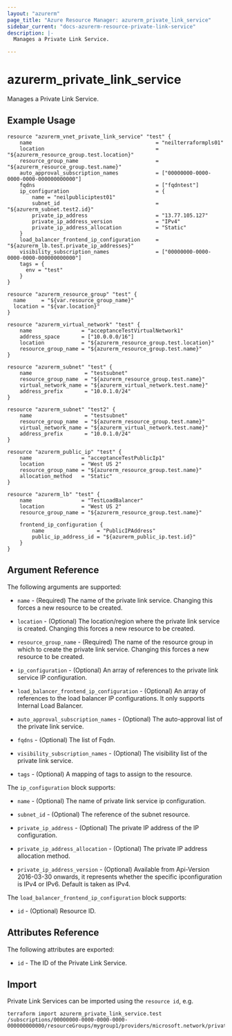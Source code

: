 ```yaml
---
layout: "azurerm"
page_title: "Azure Resource Manager: azurerm_private_link_service"
sidebar_current: "docs-azurerm-resource-private-link-service"
description: |-
  Manages a Private Link Service.

---
```


# azurerm_private_link_service

Manages a Private Link Service.

## Example Usage

```hcl
resource "azurerm_vnet_private_link_service" "test" {
    name                                        = "neilterraformpls01"
    location                                    = "${azurerm_resource_group.test.location}"
    resource_group_name                         = "${azurerm_resource_group.test.name}"
    auto_approval_subscription_names            = ["00000000-0000-0000-0000-000000000000"]
    fqdns                                       = ["fqdntest"]
    ip_configuration                            = {
        name = "neilpubliciptest01"
        subnet_id                               = "${azurerm_subnet.test2.id}"
        private_ip_address                      = "13.77.105.127"
        private_ip_address_version              = "IPv4"
        private_ip_address_allocation           = "Static"
    }
    load_balancer_frontend_ip_configuration     = "${azurerm_lb.test.private_ip_addresses}"
    visibility_subscription_names               = ["00000000-0000-0000-0000-000000000000"]
    tags = {
      env = "test"
    }
}

resource "azurerm_resource_group" "test" {
  name     = "${var.resource_group_name}"
  location = "${var.location}"
}

resource "azurerm_virtual_network" "test" {
    name                = "acceptanceTestVirtualNetwork1"
    address_space       = ["10.0.0.0/16"]
    location            = "${azurerm_resource_group.test.location}"
    resource_group_name = "${azurerm_resource_group.test.name}"
}
 
resource "azurerm_subnet" "test" {
    name                 = "testsubnet"
    resource_group_name  = "${azurerm_resource_group.test.name}"
    virtual_network_name = "${azurerm_virtual_network.test.name}"
    address_prefix       = "10.0.1.0/24"
}
 
resource "azurerm_subnet" "test2" {
    name                 = "testsubnet"
    resource_group_name  = "${azurerm_resource_group.test.name}"
    virtual_network_name = "${azurerm_virtual_network.test.name}"
    address_prefix       = "10.0.1.0/24"
}
 
resource "azurerm_public_ip" "test" {
    name                = "acceptanceTestPublicIp1"
    location            = "West US 2"
    resource_group_name = "${azurerm_resource_group.test.name}"
    allocation_method   = "Static"
}
 
resource "azurerm_lb" "test" {
    name                = "TestLoadBalancer"
    location            = "West US 2"
    resource_group_name = "${azurerm_resource_group.test.name}"
 
    frontend_ip_configuration {
        name                 = "PublicIPAddress"
        public_ip_address_id = "${azurerm_public_ip.test.id}"
    }
}
```

## Argument Reference

The following arguments are supported:

* `name` - (Required) The name of the private link service. Changing this forces a new resource to be created.

* `location` - (Optional) The location/region where the private link service is created. Changing this forces a new resource to be created.

* `resource_group_name` - (Required) The name of the resource group in which to create the private link service. Changing this forces a new resource to be created.

* `ip_configuration` - (Optional) An array of references to the private link service IP configuration.

* `load_balancer_frontend_ip_configuration` - (Optional) An array of references to the load balancer IP configurations. It only supports Internal Load Balancer.

* `auto_approval_subscription_names` - (Optional) The auto-approval list of the private link service.

* `fqdns` - (Optional) The list of Fqdn.

* `visibility_subscription_names` - (Optional) The visibility list of the private link service.

* `tags` - (Optional) A mapping of tags to assign to the resource.

The `ip_configuration` block supports:

* `name` - (Optional) The name of private link service ip configuration.

* `subnet_id` - (Optional) The reference of the subnet resource.

* `private_ip_address` - (Optional) The private IP address of the IP configuration.

* `private_ip_address_allocation` - (Optional) The private IP address allocation method.

* `private_ip_address_version` - (Optional) Available from Api-Version 2016-03-30 onwards, it represents whether the specific ipconfiguration is IPv4 or IPv6. Default is taken as IPv4.

The `load_balancer_frontend_ip_configuration` block supports:

* `id` - (Optional) Resource ID.

## Attributes Reference

The following attributes are exported:

* `id` - The ID of the Private Link Service.

## Import

Private Link Services can be imported using the `resource id`, e.g.

```shell
terraform import azurerm_private_link_service.test /subscriptions/00000000-0000-0000-0000-000000000000/resourceGroups/mygroup1/providers/microsoft.network/privateLinkServices/myprivatelinkservice1
```